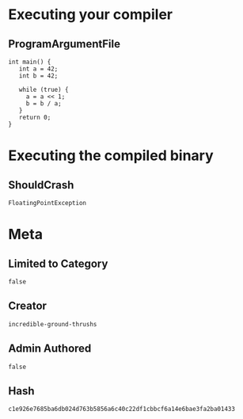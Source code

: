 # Executing your compiler

## ProgramArgumentFile

```
int main() {
   int a = 42;
   int b = 42;

   while (true) {
     a = a << 1;
     b = b / a;
   }
   return 0;
}
```

# Executing the compiled binary

## ShouldCrash

```
FloatingPointException
```

# Meta

## Limited to Category

```
false
```

## Creator

```
incredible-ground-thrushs
```

## Admin Authored

```
false
```

## Hash

```
c1e926e7685ba6db024d763b5856a6c40c22df1cbbcf6a14e6bae3fa2ba01433
```
